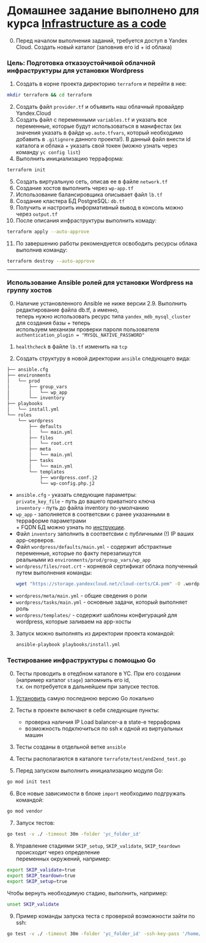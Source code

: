 # Домашнее задание выполнено для курса [Infrastructure as a code](https://otus.ru/lessons/infrastructure-as-a-code/)

00. Перед началом выполнения заданий, требуется доступ в Yandex Cloud. Создать новый каталог (заповнив его id + id облака)

### Цель: Подготовка отказоустойчивой облачной инфраструктуры для установки Wordpress

01. Создать в корне проекта директорию `terraform` и перейти в нее:
```bash
mkdir terraform && cd terraform
```

02. Создать файл `provider.tf` и объявить наш облачный провайдер Yandex.Cloud
03. Создать файл с переменными `variables.tf` и указать все переменные, которые будут использоваться в манифестах (их значения указать в файде `wp.auto.tfvars`, который необходимо добавить в `.gitignore` данного проекта!). В данный файл внести id каталога и облака + указать свой токен (можно узнать через команду `yc config list`)
04. Выполнить инициализацию терраформа:
```bash
terraform init
```
05. Создать виртуальную сеть, описав ее в файле `network.tf`
06. Создание хостов выполнить через `wp-app.tf`
07. Использование балансировщика описывает файл `lb.tf`
08. Создание кластера БД PostgreSQL: `db.tf` 
09. Получить и настроить информативный вывод в консоль можно через `output.tf`
10. После описания инфраструктуры выполнить комаду:
```bash
terraform apply --auto-approve
```
11. По завершению работы рекомендуется освободить ресурсы облака выполнив команду:
```bash
terraform destroy --auto-approve
```

---

### Использование Ansible ролей для установки Wordpress на группу хостов

00. Наличие установленного Ansible не ниже версии 2.9. Выполнить редактирование файла db.tf, а именно,  
   теперь нужно использовать ресурс типа `yandex_mdb_mysql_cluster` для создания базы + теперь  
   используем механизм проверки пароля пользователя `authentication_plugin = "MYSQL_NATIVE_PASSWORD"`

1.  `healthcheck` в файле `lb.tf` изменить на `tcp`
2.  Создать структуру в новой директории `ansible` следующего вида:
```bash
├── ansible.cfg
├── environments
│   └── prod
│       ├── group_vars
│       │   └── wp_app
│       └── inventory
├── playbooks
│   └── install.yml
└── roles
    └── wordpress
        ├── defaults
        │   └── main.yml
        ├── files
        │   └── root.crt
        ├── meta
        │   └── main.yml
        ├── tasks
        │   └── main.yml
        └── templates
            ├── wordpress.conf.j2
            └── wp-config.php.j2 
```

- `ansible.cfg` - указать следующие параметры:  
  `private_key_file` - путь до вашего приватного ключа  
  `inventory` - путь до файла inventory по-умолчанию
- `wp_app` - заполняется в соответсвии с ранее указанными в терраформе параметрами  
  \+ FQDN БД можно узнать по [инструкции](https://cloud.yandex.com/en-ru/docs/managed-mysql/operations/connect#fqdn-master).
- Файл `inventory` заполнить в соответсвии с публичными (!) IP ваших app-серверов.
- Файл `wordpress/defaults/main.yml`  - содержит абстрактные переменные, которые по факту перезапишутся  
  реальными из `environments/prod/group_vars/wp_app`  
- `wordpress/files/root.crt` - корневой сертификат облака полученный путем выполнения команды:
  ```bash
  wget "https://storage.yandexcloud.net/cloud-certs/CA.pem" -O .wordpress/files/root.crt
  ```
- `wordpress/meta/main.yml` - общие сведения о роли
- `wordpress/tasks/main.yml` - основные задачи, который выполняет роль
- `wordpress/templates/` - содержит шаблоны конфигураций для wordpress, которые заливаем на app-хосты

3.  Запуск можно выполнять из директории проекта командой:  
    ```bash
    ansible-playbook playbooks/install.yml
    ```


### Тестирование инфраструктуры с помощью Go

0. Тесты проводить в отедбном каталоге в YC. При его создании (например каталог `stage`) запомнить его id,  
   т.к. он потребуется в дальнейшем при запуске тестов.

1. [Установить](https://golang.org/doc/install) самую последнюю версию Go локально  
2. Тесты в проекте включают в себя следующие пункты:
   - проверка наличия IP Load balancer-а в state-е терраформа
   - возможность подключиться по ssh к одной из виртуальных машин

3. Тесты созданы в отдельной ветке `ansible`
4. Тесты располагаются в каталоге `terrafotm/test/end2end_test.go`
5. Перед запуском выполнить инициализацию модуля Go:
  ```bash
  go mod init test  
  ```
6. Все новые зависимости в блоке `import` необходимо подгружать командой:
  ```bash
  go mod vendor
  ```
7. Запуск тестов:
  ```bash
  go test -v ./ -timeout 30m -folder 'yc_folder_id'
  ```
8. Управление стадиями `SKIP_setup`, `SKIP_validate`, `SKIP_teardown` происходит через определение  
  переменных окружений, например:
  ```bash
  export SKIP_validate=true
  export SKIP_teardown=true
  export SKIP_setup=true
  ```
  Чтобы вернуть необходимую стадию, выполнить, например:
  ```bash
  unset SKIP_validate
  ```

9. Пример команды запуска теста с проверкой возможности зайти по ssh:
  ```bash
  go test -v ./ -timeout 30m -folder 'yc_folder_id' -ssh-key-pass '/home/user/.ssh/id_rsa'
  
  ```